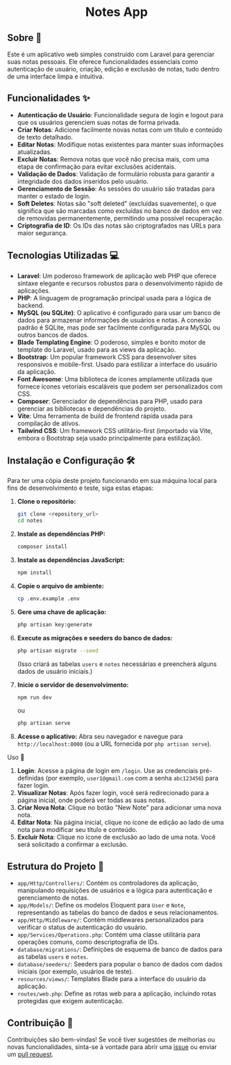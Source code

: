 <h1 align="center">
Notes App
</h1>

## Sobre 📕

Este é um aplicativo web simples construído com Laravel para gerenciar suas notas pessoais. Ele oferece funcionalidades essenciais como autenticação de usuário, criação, edição e exclusão de notas, tudo dentro de uma interface limpa e intuitiva.

## Funcionalidades ✨

* **Autenticação de Usuário**: Funcionalidade segura de login e logout para que os usuários gerenciem suas notas de forma privada.
* **Criar Notas**: Adicione facilmente novas notas com um título e conteúdo de texto detalhado.
* **Editar Notas**: Modifique notas existentes para manter suas informações atualizadas.
* **Excluir Notas**: Remova notas que você não precisa mais, com uma etapa de confirmação para evitar exclusões acidentais.
* **Validação de Dados**: Validação de formulário robusta para garantir a integridade dos dados inseridos pelo usuário.
* **Gerenciamento de Sessão**: As sessões do usuário são tratadas para manter o estado de login.
* **Soft Deletes**: Notas são "soft deleted" (excluídas suavemente), o que significa que são marcadas como excluídas no banco de dados em vez de removidas permanentemente, permitindo uma possível recuperação.
* **Criptografia de ID**: Os IDs das notas são criptografados nas URLs para maior segurança.

## Tecnologias Utilizadas 💻

* **Laravel**: Um poderoso framework de aplicação web PHP que oferece sintaxe elegante e recursos robustos para o desenvolvimento rápido de aplicações.
* **PHP**: A linguagem de programação principal usada para a lógica de backend.
* **MySQL (ou SQLite)**: O aplicativo é configurado para usar um banco de dados para armazenar informações de usuários e notas. A conexão padrão é SQLite, mas pode ser facilmente configurada para MySQL ou outros bancos de dados.
* **Blade Templating Engine**: O poderoso, simples e bonito motor de template do Laravel, usado para as views da aplicação.
* **Bootstrap**: Um popular framework CSS para desenvolver sites responsivos e mobile-first. Usado para estilizar a interface do usuário da aplicação.
* **Font Awesome**: Uma biblioteca de ícones amplamente utilizada que fornece ícones vetoriais escaláveis que podem ser personalizados com CSS.
* **Composer**: Gerenciador de dependências para PHP, usado para gerenciar as bibliotecas e dependências do projeto.
* **Vite**: Uma ferramenta de build de frontend rápida usada para compilação de ativos.
* **Tailwind CSS**: Um framework CSS utilitário-first (importado via Vite, embora o Bootstrap seja usado principalmente para estilização).

## Instalação e Configuração 🛠️

Para ter uma cópia deste projeto funcionando em sua máquina local para fins de desenvolvimento e teste, siga estas etapas:

1.  **Clone o repositório:**
    ```bash
    git clone <repository_url>
    cd notes
    ```

2.  **Instale as dependências PHP:**
    ```bash
    composer install
    ```

3.  **Instale as dependências JavaScript:**
    ```bash
    npm install
    ```

4.  **Copie o arquivo de ambiente:**
    ```bash
    cp .env.example .env
    ```

5.  **Gere uma chave de aplicação:**
    ```bash
    php artisan key:generate
    ```

6.  **Execute as migrações e seeders do banco de dados:**
    ```bash
    php artisan migrate --seed
    ```
    (Isso criará as tabelas `users` e `notes` necessárias e preencherá alguns dados de usuário iniciais.)

7.  **Inicie o servidor de desenvolvimento:**
    ```bash
    npm run dev
    ```
    ou
    ```bash
    php artisan serve
    ```

8.  **Acesse o aplicativo:**
    Abra seu navegador e navegue para `http://localhost:8000` (ou a URL fornecida por `php artisan serve`).

Uso 🚀

1.  **Login**: Acesse a página de login em `/login`. Use as credenciais pré-definidas (por exemplo, `user1@gmail.com` com a senha `abc123456`) para fazer login.
2.  **Visualizar Notas**: Após fazer login, você será redirecionado para a página inicial, onde poderá ver todas as suas notas.
3.  **Criar Nova Nota**: Clique no botão "New Note" para adicionar uma nova nota.
4.  **Editar Nota**: Na página inicial, clique no ícone de edição ao lado de uma nota para modificar seu título e conteúdo.
5.  **Excluir Nota**: Clique no ícone de exclusão ao lado de uma nota. Você será solicitado a confirmar a exclusão.

## Estrutura do Projeto 📂

* `app/Http/Controllers/`: Contém os controladores da aplicação, manipulando requisições de usuários e a lógica para autenticação e gerenciamento de notas.
* `app/Models/`: Define os modelos Eloquent para `User` e `Note`, representando as tabelas do banco de dados e seus relacionamentos.
* `app/Http/Middleware/`: Contém middlewares personalizados para verificar o status de autenticação do usuário.
* `app/Services/Operations.php`: Contém uma classe utilitária para operações comuns, como descriptografia de IDs.
* `database/migrations/`: Definições de esquema de banco de dados para as tabelas `users` e `notes`.
* `database/seeders/`: Seeders para popular o banco de dados com dados iniciais (por exemplo, usuários de teste).
* `resources/views/`: Templates Blade para a interface do usuário da aplicação.
* `routes/web.php`: Define as rotas web para a aplicação, incluindo rotas protegidas que exigem autenticação.

## Contribuição 🤝

Contribuições são bem-vindas! Se você tiver sugestões de melhorias ou novas funcionalidades, sinta-se à vontade para abrir uma [issue](https://github.com/rikimota/notes/issues) ou enviar um [pull request](https://github.com/rikimota/notes/pulls).
